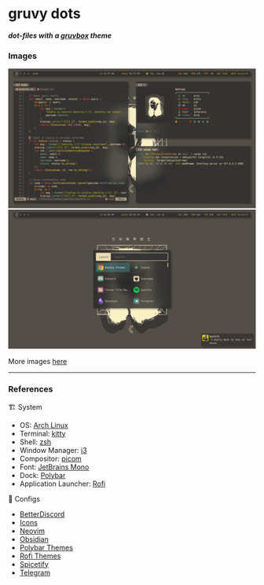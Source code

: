 # gruvy dots
***dot-files with a [gruvbox](https://github.com/morhetz/gruvbox) theme***

### Images

<picture>
    <img
        alt="Screencapture of Gruvbox theme"
        src="/images/neofetch-neovim.png"
    >
</picture>

<picture>
    <img
        alt="Screencapture of Gruvbox theme"
        src="/images/rofi-dunst.png"
    >
</picture>

More images [here](/images)

---

### References
🏗️ System
- OS: [Arch Linux](https://archlinux.org/)
- Terminal: [kitty](https://sw.kovidgoyal.net/kitty/)
- Shell: [zsh](https://www.zsh.org/)
- Window Manager: [i3](https://github.com/i3/i3)
- Compositor: [picom](https://github.com/yshui/picom)
- Font: [JetBrains Mono](https://www.jetbrains.com/lp/mono/)
- Dock: [Polybar](https://github.com/polybar/polybar)
- Application Launcher: [Rofi](https://github.com/davatorium/rofi)

🎨 Configs
- [BetterDiscord](https://github.com/Moskas/discord-gruvbox/tree/main)
- [Icons](https://github.com/SylEleuth/gruvbox-plus-icon-pack)
- [Neovim](https://github.com/ellisonleao/gruvbox.nvim)
- [Obsidian](https://github.com/AllJavi/material_gruvbox_obsidian)
- [Polybar Themes](https://github.com/adi1090x/polybar-themes)
- [Rofi Themes](https://github.com/adi1090x/rofi)
- [Spicetify](https://github.com/spicetify/spicetify-themes)
- [Telegram](https://github.com/indev29/telegram-gruvbox)
